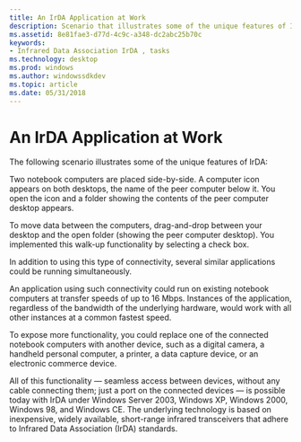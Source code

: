 ```yaml
---
title: An IrDA Application at Work
description: Scenario that illustrates some of the unique features of Infrared Data Association (IrDA).
ms.assetid: 8e81fae3-d77d-4c9c-a348-dc2abc25b70c
keywords:
- Infrared Data Association IrDA , tasks
ms.technology: desktop
ms.prod: windows
ms.author: windowssdkdev
ms.topic: article
ms.date: 05/31/2018
---
```


# An IrDA Application at Work

The following scenario illustrates some of the unique features of IrDA:

Two notebook computers are placed side-by-side. A computer icon appears on both desktops, the name of the peer computer below it. You open the icon and a folder showing the contents of the peer computer desktop appears.

To move data between the computers, drag-and-drop between your desktop and the open folder (showing the peer computer desktop). You implemented this walk-up functionality by selecting a check box.

In addition to using this type of connectivity, several similar applications could be running simultaneously.

An application using such connectivity could run on existing notebook computers at transfer speeds of up to 16 Mbps. Instances of the application, regardless of the bandwidth of the underlying hardware, would work with all other instances at a common fastest speed.

To expose more functionality, you could replace one of the connected notebook computers with another device, such as a digital camera, a handheld personal computer, a printer, a data capture device, or an electronic commerce device.

All of this functionality — seamless access between devices, without any cable connecting them; just a port on the connected devices — is possible today with IrDA under Windows Server 2003, Windows XP, Windows 2000, Windows 98, and Windows CE. The underlying technology is based on inexpensive, widely available, short-range infrared transceivers that adhere to Infrared Data Association (IrDA) standards.

 

 




